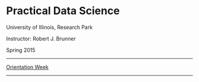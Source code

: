 # Practical Data Science

University of Illinois, Research Park  

Instructor: Robert J. Brunner  

Spring 2015  

-----

[Orientation Week](Week0/Docker.md)

-----

